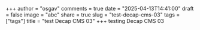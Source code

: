 +++
author = "osgav"
comments = true
date = "2025-04-13T14:41:00"
draft = false
image = "abc"
share = true
slug = "test-decap-cms-03"
tags = ["tags"]
title = "test Decap CMS 03"
+++
testing Decap CMS 03
